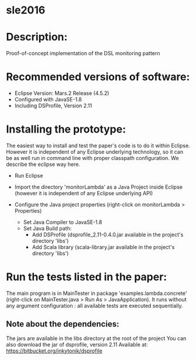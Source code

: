 # sle2016

Description:
============
  Proof-of-concept implementation of the DSL monitoring pattern

Recommended versions of software:
=================================
   - Eclipse Version: Mars.2 Release (4.5.2)
   - Configured with JavaSE-1.8
   - Including DSProfile, Version 2.11

Installing the prototype:
=========================
  The easiest way to install and test the paper's code is to do it within Eclipse.
  However it is independent of any Eclipse underlying technology, so it can be as well run
  in command line with proper classpath configuration. We describe the eclipse way here.
  
   - Run Eclipse
   - Import the directory 'monitorLambda' as a Java Project inside Eclipse
     (however it is independent of any Eclipse underlying API)
   - Configure the Java project properties (right-click on monitorLambda > Properties)
  
       * Set Java Compiler to JavaSE-1.8
       * Set Java Build path:
           * Add DSProfile (dsprofile_2.11-0.4.0.jar available in the project's directory 'libs')
           * Add Scala library (scala-library.jar available in the project's directory 'libs')

Run the tests listed in the paper:
=================================
  The main program is in MainTester in package 'examples.lambda.concrete'
  (right-click on MainTester.java > Run As > JavaApplication).
  It runs without any argument configuration : all available tests are executed sequentially.
    
Note about the dependencies:
---------------------------
  The jars are available in the libs directory at the root of the project
  You can also download the jar of dsprofile, version 2.11
  Available at: https://bitbucket.org/inkytonik/dsprofile
  

  
